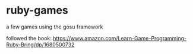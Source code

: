 # ruby-games
a few games using the gosu framework


followed the book: https://www.amazon.com/Learn-Game-Programming-Ruby-Bring/dp/1680500732
